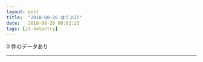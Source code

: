 ```yaml
---
layout: post
title:  "2018-08-26 はてぶIT"
date:   2018-08-26 00:02:23
tags: [it-hotentry]
---
```

0 件のデータあり

<hr>
